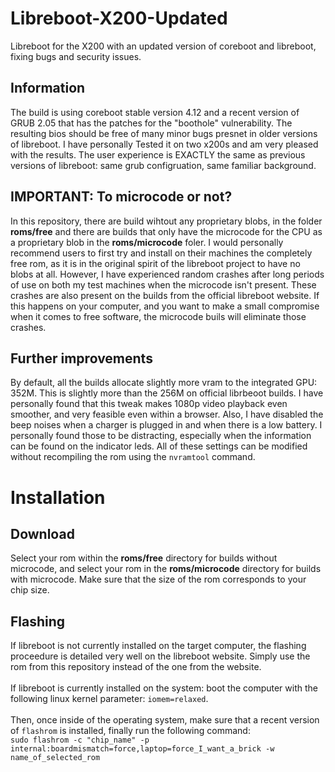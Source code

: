 # Libreboot-X200-Updated
Libreboot for the X200 with an updated version of coreboot and libreboot, fixing bugs and security issues.

## Information
The build is using coreboot stable version 4.12 and a recent version of GRUB 2.05 that has the patches for the "boothole" vulnerability. The resulting bios should be free of many minor bugs presnet in older versions of libreboot. I have personally Tested it on two x200s and am very pleased with the results. The user experience is EXACTLY the same as previous versions of libreboot: same grub configruation, same familiar background.

## IMPORTANT: To microcode or not?
In this repository, there are build wihtout any proprietary blobs, in the folder **roms/free** and there are builds that only have the microcode for the CPU as a proprietary blob in the **roms/microcode** foler. I would personally recommend users to first try and install on their machines the completely free rom, as it is in the original spirit of the libreboot project to have no blobs at all. However, I have experienced random crashes after long periods of use on both my test machines when the microcode isn't present. These crashes are also present on the builds from the official libreboot website. If this happens on your computer, and you want to make a small compromise when it comes to free software, the microcode buils will eliminate those crashes.

## Further improvements
By default, all the builds allocate slightly more vram to the integrated GPU: 352M. This is slightly more than the 256M on official librbeoot builds. I have personally found that this tweak makes 1080p video playback even smoother, and very feasible even within a browser. Also, I have disabled the beep noises when a charger is plugged in and when there is a low battery. I personally found those to be distracting, especially when the information can be found on the indicator leds. All of these settings can be modified without recompiling the rom using the `nvramtool` command.

# Installation
## Download
Select your rom within the **roms/free** directory for builds without microcode, and select your rom in the **roms/microcode** directory for builds with microcode. Make sure that the size of the rom corresponds to your chip size.
## Flashing
If libreboot is not currently installed on the target computer, the flashing proceedure is detailed very well on the libreboot website. Simply use the rom from this repository instead of the one from the website.<br><br>
If libreboot is currently installed on the system: boot the computer with the following linux kernel parameter: `iomem=relaxed`.<br><br>
Then, once inside of the operating system, make sure that a recent version of `flashrom` is installed, finally run the following command:<br>
`sudo flashrom -c "chip_name" -p internal:boardmismatch=force,laptop=force_I_want_a_brick -w name_of_selected_rom`
